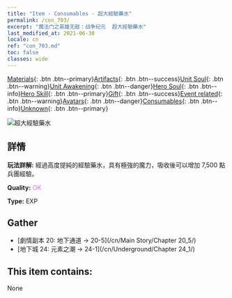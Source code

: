 ```yaml
---
title: "Item - Consumables - 超大經驗藥水"
permalink: /con_703/
excerpt: "魔法门之英雄无敌：战争纪元  超大經驗藥水"
last_modified_at: 2021-06-30
locale: cn
ref: "con_703.md"
toc: false
classes: wide
---
```

 [Materials](/ItemsCN/){: .btn .btn--primary}[Artifacts](/ItemsCN/Artifacts/){: .btn .btn--success}[Unit Soul](/ItemsCN/UnitSoul/){: .btn .btn--warning}[Unit Awakening](/ItemsCN/UnitAwakening/){: .btn .btn--danger}[Hero Soul](/ItemsCN/HeroSoul/){: .btn .btn--info}[Hero Skill](/ItemsCN/HeroSkill/){: .btn .btn--primary}[Gift](/ItemsCN/Gift/){: .btn .btn--success}[Event related](/ItemsCN/Events/){: .btn .btn--warning}[Avatars](/ItemsCN/Avatars/){: .btn .btn--danger}[Consumables](/ItemsCN/Consumables/){: .btn .btn--info}[Unknown](/ItemsCN/Unknown/){: .btn .btn--primary}

 ![超大經驗藥水](/images/t/i_503.png)

## 詳情
 **玩法詳解:** 經過高度提純的經驗藥水，具有極強的魔力，吸收後可以增加 7,500 點兵團經驗。

 **Quality:** <span style="color: #DA70D6">OK</span>

 **Type:** EXP

## Gather

*    [劇情副本 20: 地下通道 -> 20-5](/cn/Main Story/Chapter 20_5/) 
*    [地下城 24: 元素之潮 -> 24-1](/cn/Underground/Chapter 24_1/) 

## This item contains:

  None

